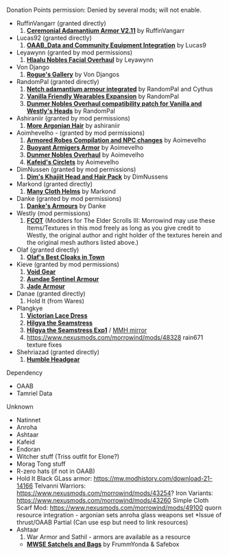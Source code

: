 Donation Points permission: Denied by several mods; will not enable.

* RuffinVangarr (granted directly)
    1. [**Ceremonial Adamantium Armor V2.11**](https://www.nexusmods.com/morrowind/mods/46629) by RuffinVangarr  
* Lucas92 (granted directly)
    1. [**OAAB_Data and Community Equipment Integration**](https://www.nexusmods.com/morrowind/mods/50307) by Lucas9  
* Leyawynn (granted by mod permissions)
    1. [**Hlaalu Nobles Facial Overhaul**](https://www.nexusmods.com/morrowind/mods/48916) by Leyawynn  
* Von Django
    1. [**Rogue's Gallery**](https://www.nexusmods.com/morrowind/mods/49874) by Von Djangos  
* RandomPal (granted directly)
    1. [**Netch adamantium armour integrated**](https://www.nexusmods.com/morrowind/mods/49641) by RandomPal and Cythus  
    2. [**Vanilla Friendly Wearables Expansion**](https://www.nexusmods.com/morrowind/mods/48683?tab=files) by RandomPal  
    3. [**Dunmer Nobles Overhaul compatibility patch for Vanilla and Westly's Heads**](https://www.nexusmods.com/morrowind/mods/48313) by RandomPal  
* Ashiraniir (granted by mod permissions)
    1. [**More Argonian Hair**](https://www.nexusmods.com/morrowind/mods/43133?tab=description) by ashiraniir  
* Aoimhevelho - (granted by mod permissions)
    1. [**Armored Robes Compilation and NPC changes**](https://www.nexusmods.com/morrowind/mods/44096?tab=description) by Aoimevelho  
    2. [**Buoyant Armigers Armor**](https://www.nexusmods.com/morrowind/mods/43143) by Aoimevelho  
    3. [**Dunmer Nobles Overhaul**](https://www.nexusmods.com/morrowind/mods/43835) by Aoimevelho  
    4. [**Kafeid's Circlets**](https://www.nexusmods.com/morrowind/mods/43183?tab=description) by Aoimevelho  
* DimNussen (granted by mod permissions)
    1. [**Dim's Khajiit Head and Hair Pack**](https://www.nexusmods.com/morrowind/mods/51977) by DimNussens  
* Markond (granted directly)
    1. [**Many Cloth Helms**](https://www.nexusmods.com/morrowind/mods/49282?tab=description) by Markond  
* Danke (granted by mod permissions)
    1. [**Danke's Armours**](https://www.nexusmods.com/morrowind/mods/45114) by Danke  
* Westly (mod permissions)
    1. [**FCOT**](http://download.fliggerty.com/download-55-751)
        (Modders for The Elder Scrolls III: Morrowind may use these Items/Textures in this mod freely as long as you give credit to Westly, the original author and right holder of the textures herein and the original mesh authors listed above.)
* Olaf (granted directly)
    1. [**Olaf's Best Cloaks in Town**](https://www.nexusmods.com/morrowind/mods/49612)
* Kieve (granted by mod permissions)
    1. [**Void Gear**](https://mw.modhistory.com/download-37-9394)
    2. [**Aundae Sentinel Armour**](https://mw.modhistory.com/download-4-14664)
    3. [**Jade Armour**](https://mw.modhistory.com/download-4-10524)
* Danae (granted directly)
    1. Hold It (from Wares)
* Plangkye
    1. [**Victorian Lace Dress**](https://www.nexusmods.com/morrowind/mods/27069)
    2. [**Hilgya the Seamstress**](https://mw.modhistory.com/download-64-12474)
    2. [**Hilgya the Seamstress Exp1**](https://www.nexusmods.com/morrowind/mods/21528) / [MMH mirror](https://mw.modhistory.com/download-64-13102)
    3. https://www.nexusmods.com/morrowind/mods/48328 rain671 texture fixes
* Shehriazad (granted directly)
    1. [**Humble Headgear**]()



Dependency
* OAAB
* Tamriel Data



Unknown
* Natinnet
* Anroha
* Ashtaar
* Kafeid
* Endoran
* Witcher stuff (Triss outfit for Elone?)
* Morag Tong stuff
* R-zero hats (if not in OAAB)
* Hold It
Black GLass armor: https://mw.modhistory.com/download-21-14166
Telvanni Warriors: https://www.nexusmods.com/morrowind/mods/43254?
Iron Variants: https://www.nexusmods.com/morrowind/mods/43260
Simple Cloth Scarf Mod: https://www.nexusmods.com/morrowind/mods/49100
quorn resource integration - argonian sets
anroha glass weapons set
*Issue of thrust/OAAB
Partial (Can use esp but need to link resources)
* Ashtaar
    1. War Armor and Sathil - armors are available as a resource   
    * [**MWSE Satchels and Bags**](https://www.nexusmods.com/morrowind/mods/51063) by FrummYonda & Safebox  